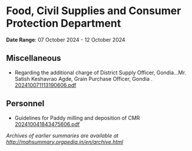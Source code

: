 # Food, Civil Supplies and Consumer Protection Department

**Date Range**: 07 October 2024 - 12 October 2024


## Miscellaneous
- Regarding the additional charge of District Supply Officer, Gondia...Mr. Satish Keshavrao Agde, Grain Purchase Officer, Gondia .\
  [202410071113190606.pdf](https://gr.maharashtra.gov.in/Site/Upload/Government%20Resolutions/English/202410071113190606.pdf)

## Personnel
- Guidelines for Paddy milling and deposition of CMR\
  [202410041843475606.pdf](https://gr.maharashtra.gov.in/Site/Upload/Government%20Resolutions/English/202410041843475606.pdf)


*Archives of earlier summaries are available at http://mahsummary.orgpedia.in/en/archive.html*